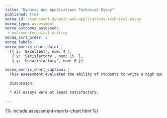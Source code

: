 ```yaml
---
title: "Dynamic Web Applications Technical Essay"
published: true
morea_id: assessment-dynamic-web-applications-technical-essay
morea_type: assessment
morea_outcomes_assessed:
 - outcome-technical-writing
morea_sort_order: 2
morea_labels:
morea_morris_chart_data: |
  [{ y: 'Excellent', num: 4 },
   { y: 'Satisfactory', num: 15  },
   { y: 'Unsatisfactory', num: 0 }]

morea_morris_chart_caption: |
  This assessment evaluated the ability of students to write a high quality technical essay summarizing their experiences doing the dynamic web applications practice WODs.

  Discussion:

  * All essays were at least satisfactory.

---
```


{%  include assessment-morris-chart.html  %}
